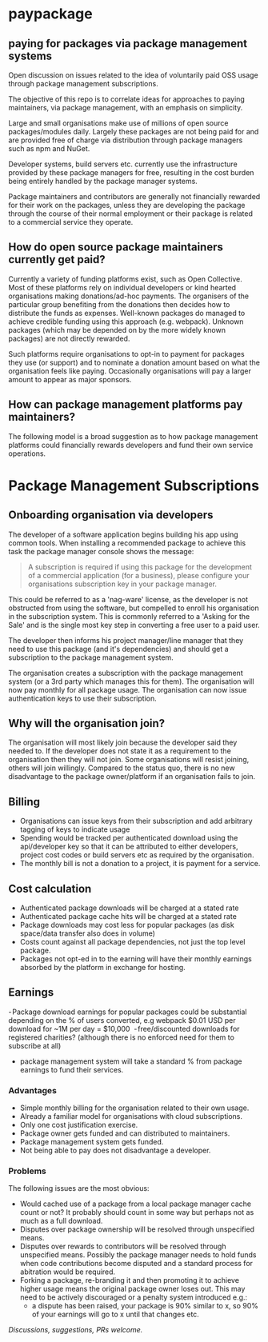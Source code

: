 # paypackage
## paying for packages via package management systems
Open discussion on issues related to the idea of voluntarily paid OSS usage through package management subscriptions.

The objective of this repo is to correlate ideas for approaches to paying maintainers, via package management, with an emphasis on simplicity.

Large and small organisations make use of millions of open source packages/modules daily. Largely these packages are not being paid for and are provided free of charge via distribution through package managers such as npm and NuGet.

Developer systems, build servers etc. currently use the infrastructure provided by these package managers for free, resulting in the cost burden being entirely handled by the package manager systems.

Package maintainers and contributors are generally not financially rewarded for their work on the packages, unless they are developing the package through the course of their normal employment or their package is related to a commercial service they operate.

## How do open source package maintainers currently get paid?
Currently a variety of funding platforms exist, such as Open Collective. Most of these platforms rely on individual developers or kind hearted organisations making donations/ad-hoc payments. The organisers of the particular group benefiting from the donations then decides how to distribute the funds as expenses. Well-known packages do managed to achieve credible funding using this approach (e.g. webpack). Unknown packages (which may be depended on by the more widely known packages) are not directly rewarded.

Such platforms require organisations to opt-in to payment for packages they use (or support) and to nominate a donation amount based on what the organisation feels like paying. Occasionally organisations will pay a larger amount to appear as major sponsors.

## How can package management platforms pay maintainers?
The following model is a broad suggestion as to how package management platforms could financially rewards developers and fund their own service operations.

# Package Management Subscriptions

## Onboarding organisation via developers

The developer of a software application begins building his app using common tools. When installing a recommended package to achieve this task the package manager console shows the message:

> A subscription is required if using this package for the development of a commercial application (for a business), please configure your organisations subscription key in your package manager.

This could be referred to as a 'nag-ware' license, as the developer is not obstructed from using the software, but compelled to enroll his organisation in the subscription system. This is commonly referred to a 'Asking for the Sale' and is the single most key step in converting a free user to a paid user.

The developer then informs his project manager/line manager that they need to use this package (and it's dependencies) and should get a subscription to the package management system.

The organisation creates a subscription with the package management system (or a 3rd party which manages this for them). The organisation will now pay monthly for all package usage. The organisation can now issue authentication keys to use their subscription.

## Why will the organisation join?

The organisation will most likely join because the developer said they needed to. If the developer does not state it as a requirement to the organisation then they will not join. Some organisations will resist joining, others will join willingly. Compared to the status quo, there is no new disadvantage to the package owner/platform if an organisation fails to join.

## Billing

- Organisations can issue keys from their subscription and add arbitrary tagging of keys to indicate usage
- Spending would be tracked per authenticated download using the api/developer key so that it can be attributed to either developers, project cost codes or build servers etc as required by the organisation.
- The monthly bill is not a donation to a project, it is payment for a service.

## Cost calculation

- Authenticated package downloads will be charged at a stated rate
- Authenticated package cache hits will be charged at a stated rate
- Package downloads may cost less for popular packages (as disk space/data transfer also does in volume)
- Costs count against all package dependencies, not just the top level package.
- Packages not opt-ed in to the earning will have their monthly earnings absorbed by the platform in exchange for hosting.

## Earnings

- Package download earnings for popular packages could be substantial depending on the % of users converted, e.g webpack $0.01 USD per download for ~1M per day = $10,000 
- free/discounted downloads for registered charities? (although there is no enforced need for them to subscribe at all)
- package management system will take a standard % from package earnings to fund their services.
 
### Advantages

- Simple monthly billing for the organisation related to their own usage.
- Already a familiar model for organisations with cloud subscriptions.
- Only one cost justification exercise.
- Package owner gets funded and can distributed to maintainers.
- Package management system gets funded.
- Not being able to pay does not disadvantage a developer.

### Problems

The following issues are the most obvious:
- Would cached use of a package from a local package manager cache count or not? It probably should count in some way but perhaps not as much as a full download.
- Disputes over package ownership will be resolved through unspecified means.
- Disputes over rewards to contributors will be resolved through unspecified means. Possibly the package manager needs to hold funds when code contributions become disputed and a standard process for abitration would be required.
- Forking a package, re-branding it and then promoting it to achieve higher usage means the original package owner loses out. This may need to be actively discouraged or a penalty system introduced  e.g.:
  - a dispute has been raised, your package is 90% similar to x, so 90% of your earnings will go to x until that changes etc.


*Discussions, suggestions, PRs welcome.*

